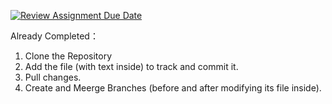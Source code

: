 [![Review Assignment Due Date](https://classroom.github.com/assets/deadline-readme-button-24ddc0f5d75046c5622901739e7c5dd533143b0c8e959d652212380cedb1ea36.svg)](https://classroom.github.com/a/fvtGLfvG)

Already Completed：
1. Clone the Repository
2. Add the file (with text inside) to track and commit it.
3. Pull changes.
4. Create and Meerge Branches (before and after modifying its file inside).
